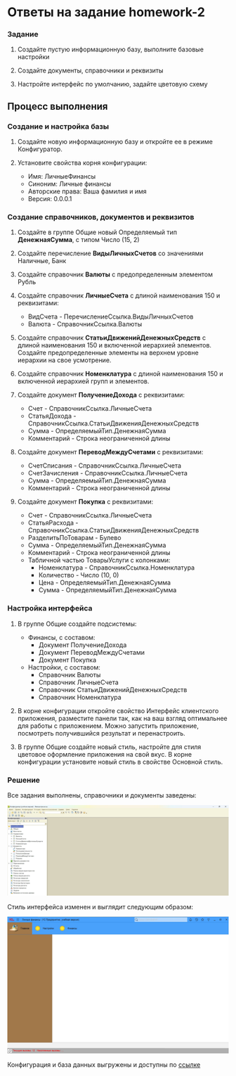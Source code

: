 # Ответы на задание homework-2 

### Задание

1. Создайте пустую информационную базу, выполните базовые настройки

2. Создайте документы, справочники и реквизиты

3. Настройте интерфейс по умолчанию, задайте цветовую схему

## Процесс выполнения

### Создание и настройка базы

1. Создайте новую информационную базу и откройте ее в режиме Конфигуратор.

2. Установите свойства корня конфигурации:
    - Имя: ЛичныеФинансы
    - Синоним: Личные финансы
    - Авторские права: Ваша фамилия и имя
    - Версия: 0.0.0.1

### Создание справочников, документов и реквизитов

1. Создайте в группе Общие новый Определяемый тип **ДенежнаяСумма**, с типом Число (15, 2)

2. Создайте перечисление **ВидыЛичныхСчетов** со значениями Наличные, Банк

3. Создайте справочник **Валюты** с предопределенным элементом Рубль

4. Создайте справочник **ЛичныеСчета** с длиной наименования 150 и реквизитами:
    - ВидСчета - ПеречислениеСсылка.ВидыЛичныхСчетов
    - Валюта - СправочникСсылка.Валюты

5. Создайте справочник **СтатьиДвиженийДенежныхСредств** с длиной наименования 150 и включенной иерархией элементов. Создайте предопределенные элементы на верхнем уровне иерархии на свое усмотрение.

6. Создайте справочник **Номенклатура** с длиной наименования 150 и включенной иерархией групп и элементов.

7. Создайте документ **ПолучениеДохода** с реквизитами:
    - Счет - СправочникСсылка.ЛичныеСчета
    - СтатьяДохода - СправочникСсылка.СтатьиДвиженияДенежныхСредств
    - Сумма - ОпределяемыйТип.ДенежнаяСумма
    - Комментарий - Строка неограниченной длины

8. Создайте документ **ПереводМеждуСчетами** с реквизитами:
    - СчетСписания - СправочникСсылка.ЛичныеСчета
    - СчетЗачисления - СправочникСсылка.ЛичныеСчета
    - Сумма - ОпределяемыйТип.ДенежнаяСумма
    - Комментарий - Строка неограниченной длины

9. Создайте документ **Покупка** с реквизитами:
    - Счет - СправочникСсылка.ЛичныеСчета
    - СтатьяРасхода - СправочникСсылка.СтатьиДвиженияДенежныхСредств
    - РазделитьПоТоварам - Булево
    - Сумма - ОпределяемыйТип.ДенежнаяСумма
    - Комментарий - Строка неограниченной длины
    - Табличной частью ТоварыУслуги с колонками:
        - Номенклатура - СправочникСсылка.Номенклатура
        - Количество - Число (10, 0)
        - Цена - ОпределяемыйТип.ДенежнаяСумма
        - Сумма - ОпределяемыйТип.ДенежнаяСумма

### Настройка интерфейса

1. В группе Общие создайте подсистемы:
    - Финансы, с составом:
        - Документ ПолучениеДохода
        - Документ ПереводМеждуСчетами
        - Документ Покупка
    - Настройки, с составом:
        - Справочник Валюты
        - Справочник ЛичныеСчета
        - Справочник СтатьиДвиженийДенежныхСредств
        - Справочник Номенклатура

2. В корне конфигурации откройте свойство Интерфейс клиентского приложения, разместите панели так, как на ваш взгляд оптимальнее для работы с приложением. Можно запустить приложение, посмотреть получившийся результат и перенастроить.

3. В группе Общие создайте новый стиль, настройте для стиля цветовое оформление приложения на свой вкус. В корне конфигурации установите новый стиль в свойстве Основной стиль.  

### Решение  

Все задания выполнены, справочники и документы заведены:  

![CONFIG](assets/conf.jpg)  

Стиль интерфейса изменен и выглядит следующим образом:  

![IFACE](assets/newIface.jpg)  

Конфигурация и база данных выгружены и доступны по [ссылке](assets/) 




